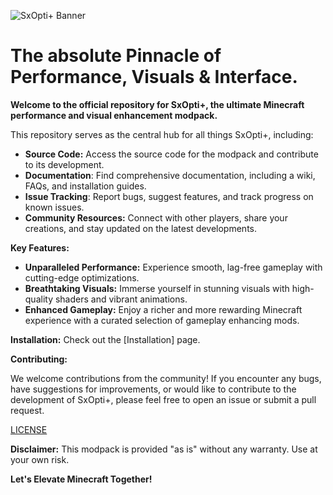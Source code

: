 
![SxOpti+ Banner](https://github.com/user-attachments/assets/d94f3398-46bc-4372-94f3-013c54f46e96)

# The absolute Pinnacle of Performance, Visuals & Interface.

__Welcome to the official repository for SxOpti+, the ultimate Minecraft performance and visual enhancement modpack.__

This repository serves as the central hub for all things SxOpti+, including:

- __Source Code:__ Access the source code for the modpack and contribute to its development.
- **Documentation**: Find comprehensive documentation, including a wiki, FAQs, and installation guides.
- **Issue Tracking**: Report bugs, suggest features, and track progress on known issues.
- **Community Resources:** Connect with other players, share your creations, and stay updated on the latest developments.

**Key Features:**

- **Unparalleled Performance:** Experience smooth, lag-free gameplay with cutting-edge optimizations.
- **Breathtaking Visuals:** Immerse yourself in stunning visuals with high-quality shaders and vibrant animations.
- **Enhanced Gameplay:** Enjoy a richer and more rewarding Minecraft experience with a curated selection of gameplay enhancing mods.

**Installation:**
Check out the [Installation] page.

**Contributing:**

We welcome contributions from the community! If you encounter any bugs, have suggestions for improvements, or would like to contribute to the development of SxOpti+, please feel free to open an issue or submit a pull request.

[LICENSE](LICENSE)

**Disclaimer:**
This modpack is provided "as is" without any warranty. Use at your own risk.

**Let's Elevate Minecraft Together!**
